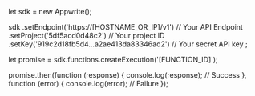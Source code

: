let sdk = new Appwrite();

sdk
    .setEndpoint('https://[HOSTNAME_OR_IP]/v1') // Your API Endpoint
    .setProject('5df5acd0d48c2') // Your project ID
    .setKey('919c2d18fb5d4...a2ae413da83346ad2') // Your secret API key
;

let promise = sdk.functions.createExecution('[FUNCTION_ID]');

promise.then(function (response) {
    console.log(response); // Success
}, function (error) {
    console.log(error); // Failure
});